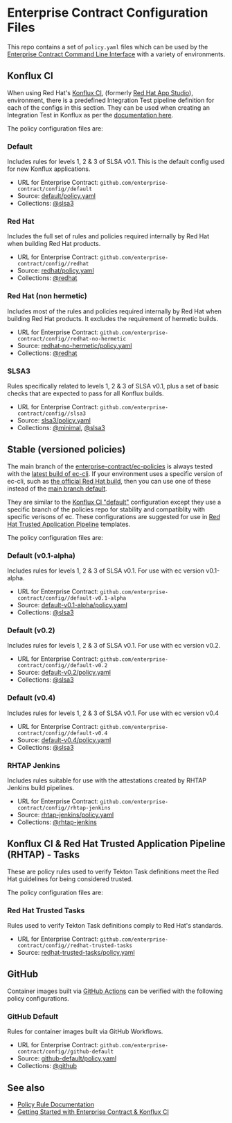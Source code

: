 # Enterprise Contract Configuration Files

This repo contains a set of `policy.yaml` files which can be used by the [Enterprise Contract
Command Line Interface](https://github.com/enterprise-contract/ec-cli) with a variety of
environments.

## Konflux CI

When using Red Hat's [Konflux CI](https://github.com/konflux-ci/), (formerly
[Red Hat App Studio](https://github.com/redhat-appstudio/)),
environment, there is a predefined Integration Test pipeline definition for each of the configs in
this section. They can be used when creating an Integration Test in Konflux as per the [documentation
here](https://konflux-ci.dev/docs/advanced-how-tos/managing-compliance-with-ec/).

The policy configuration files are:

### Default

Includes rules for levels 1, 2 & 3 of SLSA v0.1. This is the default config used for new Konflux applications.

* URL for Enterprise Contract: `github.com/enterprise-contract/config//default`
* Source: [default/policy.yaml](https://github.com/enterprise-contract/config/blob/main/default/policy.yaml)
* Collections: [@slsa3](https://enterprisecontract.dev/docs/ec-policies/release_policy.html#slsa3)

### Red Hat

Includes the full set of rules and policies required internally by Red Hat when building Red Hat products.

* URL for Enterprise Contract: `github.com/enterprise-contract/config//redhat`
* Source: [redhat/policy.yaml](https://github.com/enterprise-contract/config/blob/main/redhat/policy.yaml)
* Collections: [@redhat](https://enterprisecontract.dev/docs/ec-policies/release_policy.html#redhat)

### Red Hat (non hermetic)

Includes most of the rules and policies required internally by Red Hat when building Red Hat products. It excludes the requirement of hermetic builds.

* URL for Enterprise Contract: `github.com/enterprise-contract/config//redhat-no-hermetic`
* Source: [redhat-no-hermetic/policy.yaml](https://github.com/enterprise-contract/config/blob/main/redhat-no-hermetic/policy.yaml)
* Collections: [@redhat](https://enterprisecontract.dev/docs/ec-policies/release_policy.html#redhat)

### SLSA3

Rules specifically related to levels 1, 2 & 3 of SLSA v0.1, plus a set of basic checks that are expected to pass for all Konflux builds.

* URL for Enterprise Contract: `github.com/enterprise-contract/config//slsa3`
* Source: [slsa3/policy.yaml](https://github.com/enterprise-contract/config/blob/main/slsa3/policy.yaml)
* Collections: [@minimal](https://enterprisecontract.dev/docs/ec-policies/release_policy.html#minimal), [@slsa3](https://enterprisecontract.dev/docs/ec-policies/release_policy.html#slsa3)


## Stable (versioned policies)

The main branch of the [enterprise-contract/ec-policies](https://github.com/enterprise-contract/ec-policies)
is always tested with the [latest build of ec-cli](https://github.com/enterprise-contract/ec-cli/releases). If
your environment uses a specific version of ec-cli, such as
[the official Red Hat build](https://catalog.redhat.com/software/containers/rhtas/ec-rhel9/65f1f9dcfc649a18c6075de5),
then you can use one of these instead of the
[main branch default](https://github.com/enterprise-contract/config?tab=readme-ov-file#default).

They are similar to the [Konflux CI "default"](#default) configuration except they use a specific branch
of the policies repo for stability and compatiblity with specific verisons of ec. These configurations are
suggested for use in [Red Hat Trusted Application Pipeline](https://developers.redhat.com/products/trusted-application-pipeline/overview) templates.

The policy configuration files are:

### Default (v0.1-alpha)

Includes rules for levels 1, 2 & 3 of SLSA v0.1. For use with ec version v0.1-alpha.

* URL for Enterprise Contract: `github.com/enterprise-contract/config//default-v0.1-alpha`
* Source: [default-v0.1-alpha/policy.yaml](https://github.com/enterprise-contract/config/blob/main/default-v0.1-alpha/policy.yaml)
* Collections: [@slsa3](https://enterprisecontract.dev/docs/ec-policies/release_policy.html#slsa3)

### Default (v0.2)

Includes rules for levels 1, 2 & 3 of SLSA v0.1. For use with ec version v0.2.

* URL for Enterprise Contract: `github.com/enterprise-contract/config//default-v0.2`
* Source: [default-v0.2/policy.yaml](https://github.com/enterprise-contract/config/blob/main/default-v0.2/policy.yaml)
* Collections: [@slsa3](https://enterprisecontract.dev/docs/ec-policies/release_policy.html#slsa3)

### Default (v0.4)

Includes rules for levels 1, 2 & 3 of SLSA v0.1. For use with ec version v0.4

* URL for Enterprise Contract: `github.com/enterprise-contract/config//default-v0.4`
* Source: [default-v0.4/policy.yaml](https://github.com/enterprise-contract/config/blob/main/default-v0.4/policy.yaml)
* Collections: [@slsa3](https://enterprisecontract.dev/docs/ec-policies/release_policy.html#slsa3)

### RHTAP Jenkins

Includes rules suitable for use with the attestations created by RHTAP Jenkins build pipelines.

* URL for Enterprise Contract: `github.com/enterprise-contract/config//rhtap-jenkins`
* Source: [rhtap-jenkins/policy.yaml](https://github.com/enterprise-contract/config/blob/main/rhtap-jenkins/policy.yaml)
* Collections: [@rhtap-jenkins](https://enterprisecontract.dev/docs/ec-policies/release_policy.html#rhtap-jenkins)


## Konflux CI & Red Hat Trusted Application Pipeline (RHTAP) - Tasks

These are policy rules used to verify Tekton Task definitions meet the Red Hat guidelines for being
considered trusted.

The policy configuration files are:

### Red Hat Trusted Tasks

Rules used to verify Tekton Task definitions comply to Red Hat's standards.

* URL for Enterprise Contract: `github.com/enterprise-contract/config//redhat-trusted-tasks`
* Source: [redhat-trusted-tasks/policy.yaml](https://github.com/enterprise-contract/config/blob/main/redhat-trusted-tasks/policy.yaml)


## GitHub

Container images built via [GitHub Actions](https://docs.github.com/actions) can be verified with
the following policy configurations.

### GitHub Default

Rules for container images built via GitHub Workflows.

* URL for Enterprise Contract: `github.com/enterprise-contract/config//github-default`
* Source: [github-default/policy.yaml](https://github.com/enterprise-contract/config/blob/main/github-default/policy.yaml)
* Collections: [@github](https://enterprisecontract.dev/docs/ec-policies/release_policy.html#github)

## See also

* [Policy Rule Documentation](https://enterprisecontract.dev/docs/ec-policies/release_policy.html)
* [Getting Started with Enterprise Contract &amp; Konflux CI](https://enterprisecontract.dev/docs/user-guide/main/getting-started.html)
